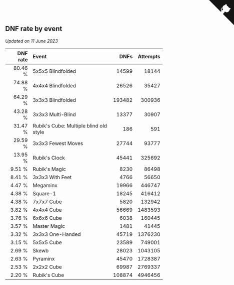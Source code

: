 ## DNF rate by event

*Updated on 11 June 2023*

| DNF rate | Event | DNFs | Attempts |
| ---: | :--- | ---: | ---: |
| 80.46 % | 5x5x5 Blindfolded | 14599 | 18144 |
| 74.88 % | 4x4x4 Blindfolded | 26526 | 35427 |
| 64.29 % | 3x3x3 Blindfolded | 193482 | 300936 |
| 43.28 % | 3x3x3 Multi-Blind | 13377 | 30907 |
| 31.47 % | Rubik's Cube: Multiple blind old style | 186 | 591 |
| 29.59 % | 3x3x3 Fewest Moves | 27744 | 93777 |
| 13.95 % | Rubik's Clock | 45441 | 325692 |
| 9.51 % | Rubik's Magic | 8230 | 86498 |
| 8.41 % | 3x3x3 With Feet | 4766 | 56650 |
| 4.47 % | Megaminx | 19966 | 446747 |
| 4.38 % | Square-1 | 18245 | 416412 |
| 4.38 % | 7x7x7 Cube | 5820 | 132942 |
| 3.82 % | 4x4x4 Cube | 56669 | 1483593 |
| 3.76 % | 6x6x6 Cube | 6038 | 160445 |
| 3.57 % | Master Magic | 1481 | 41445 |
| 3.32 % | 3x3x3 One-Handed | 45719 | 1376230 |
| 3.15 % | 5x5x5 Cube | 23589 | 749001 |
| 2.69 % | Skewb | 28023 | 1043105 |
| 2.63 % | Pyraminx | 45470 | 1728387 |
| 2.53 % | 2x2x2 Cube | 69987 | 2769337 |
| 2.20 % | Rubik's Cube | 108874 | 4946456 |


<a href="https://github.com/jonatanklosko/wca_statistics" class="github-corner" aria-label="View source on Github"><svg width="80" height="80" viewBox="0 0 250 250" style="fill:#151513; color:#fff; position: absolute; top: 0; border: 0; right: 0;" aria-hidden="true"><path d="M0,0 L115,115 L130,115 L142,142 L250,250 L250,0 Z"></path><path d="M128.3,109.0 C113.8,99.7 119.0,89.6 119.0,89.6 C122.0,82.7 120.5,78.6 120.5,78.6 C119.2,72.0 123.4,76.3 123.4,76.3 C127.3,80.9 125.5,87.3 125.5,87.3 C122.9,97.6 130.6,101.9 134.4,103.2" fill="currentColor" style="transform-origin: 130px 106px;" class="octo-arm"></path><path d="M115.0,115.0 C114.9,115.1 118.7,116.5 119.8,115.4 L133.7,101.6 C136.9,99.2 139.9,98.4 142.2,98.6 C133.8,88.0 127.5,74.4 143.8,58.0 C148.5,53.4 154.0,51.2 159.7,51.0 C160.3,49.4 163.2,43.6 171.4,40.1 C171.4,40.1 176.1,42.5 178.8,56.2 C183.1,58.6 187.2,61.8 190.9,65.4 C194.5,69.0 197.7,73.2 200.1,77.6 C213.8,80.2 216.3,84.9 216.3,84.9 C212.7,93.1 206.9,96.0 205.4,96.6 C205.1,102.4 203.0,107.8 198.3,112.5 C181.9,128.9 168.3,122.5 157.7,114.1 C157.9,116.9 156.7,120.9 152.7,124.9 L141.0,136.5 C139.8,137.7 141.6,141.9 141.8,141.8 Z" fill="currentColor" class="octo-body"></path></svg></a><style>.github-corner:hover .octo-arm{animation:octocat-wave 560ms ease-in-out}@keyframes octocat-wave{0%,100%{transform:rotate(0)}20%,60%{transform:rotate(-25deg)}40%,80%{transform:rotate(10deg)}}@media (max-width:500px){.github-corner:hover .octo-arm{animation:none}.github-corner .octo-arm{animation:octocat-wave 560ms ease-in-out}}</style>
